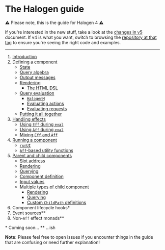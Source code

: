 # The Halogen guide

:warning: Please note, this is the guide for Halogen 4 :warning:

If you're interested in the new stuff, take a look at the [changes in v5](Changes%20in%20v5.md) document. If v4 is what you want, switch to browsing the [repository at that tag](https://github.com/slamdata/purescript-halogen/releases/tag/v4.0.0) to ensure you're seeing the right code and examples.

---

1. [Introduction](1%20-%20Introduction.md)
2. [Defining a component](2%20-%20Defining%20a%20component.md)
    - [State](2%20-%20Defining%20a%20component.md#state)
    - [Query algebra](2%20-%20Defining%20a%20component.md#query-algebra)
    - [Output messages](2%20-%20Defining%20a%20component.md#output-messages)
    - [Rendering](2%20-%20Defining%20a%20component.md#rendering)
        - [The HTML DSL](2%20-%20Defining%20a%20component.md#the-html-dsl)
    - [Query evaluation](2%20-%20Defining%20a%20component.md#query-evaluation)
        - [`HalogenM`](2%20-%20Defining%20a%20component.md#halogenm)
        - [Evaluating actions](2%20-%20Defining%20a%20component.md#evaluating-actions)
        - [Evaluating requests](2%20-%20Defining%20a%20component.md#evaluating-requests)
    - [Putting it all together](2%20-%20Defining%20a%20component.md#putting-it-all-together)
3. [Handling effects](3%20-%20Handling%20effects.md)
    - [Using `Eff` during `eval`](3%20-%20Handling%20effects.md#using-eff-during-eval)
    - [Using `Aff` during `eval`](3%20-%20Handling%20effects.md#using-aff-during-eval)
    - [Mixing `Eff` and `Aff`](3%20-%20Handling%20effects.md#mixing-eff-and-aff)
4. [Running a component](4%20-%20Running%20a%20component.md)
    - [`runUI`](4%20-%20Running%20a%20component.md#runui)
    - [`Aff`-based utility functions](4%20-%20Running%20a%20component.md#aff-based-utility-functions)
5. [Parent and child components](5%20-%20Parent%20and%20child%20components.md)
    - [Slot address](5%20-%20Parent%20and%20child%20components.md#slot-address)
    - [Rendering](5%20-%20Parent%20and%20child%20components.md#rendering)
    - [Querying](5%20-%20Parent%20and%20child%20components.md#querying)
    - [Component definition](5%20-%20Parent%20and%20child%20components.md#component-definition)
    - [Input values](5%20-%20Parent%20and%20child%20components.md#input-values)
    - [Multiple types of child component](5%20-%20Parent%20and%20child%20components.md#multiple-types-of-child-component)
        - [Rendering](5%20-%20Parent%20and%20child%20components.md#rendering-1)
        - [Querying](5%20-%20Parent%20and%20child%20components.md#querying-1)
        - [Custom `ChildPath` definitions](5%20-%20Parent%20and%20child%20components.md#custom-childpath-definitions)
5. Component lifecycle hooks*
6. Event sources**
7. Non-`Aff` effect monads**

\* Coming soon...
\** ...ish

**Note:** Please feel free to open issues if you encounter things in the guide that are confusing or need further explanation!
